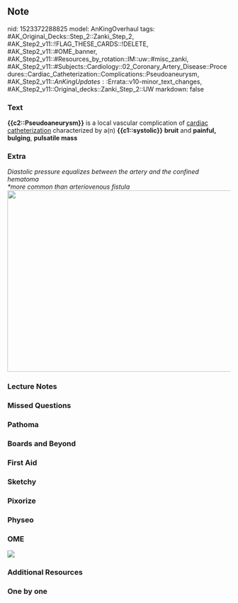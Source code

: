 ## Note
nid: 1523372288825
model: AnKingOverhaul
tags: #AK_Original_Decks::Step_2::Zanki_Step_2, #AK_Step2_v11::!FLAG_THESE_CARDS::!DELETE, #AK_Step2_v11::#OME_banner, #AK_Step2_v11::#Resources_by_rotation::IM::uw::#misc_zanki, #AK_Step2_v11::#Subjects::Cardiology::02_Coronary_Artery_Disease::Procedures::Cardiac_Catheterization::Complications::Pseudoaneurysm, #AK_Step2_v11::$AnKingUpdates::$Errata::v10-minor_text_changes, #AK_Step2_v11::Original_decks::Zanki_Step_2::UW
markdown: false

### Text
<b>{{c2::Pseudoaneurysm}}</b> is a local vascular complication of
<u>cardiac catheterization</u> characterized by a(n)
<b>{{c1::systolic}}</b> <b>bruit</b> and <b>painful,</b>
<b>bulging</b>, <b>pulsatile mass</b>

### Extra
<div>
  <i>Diastolic pressure equalizes between the artery and the
  confined hematoma</i>
</div>
<div>
  <i>*more common than arteriovenous fistula</i>
</div><img src="dang%20(4)_1606536512074.png" class="" style=
"height: 409px; width: 520px;">

### Lecture Notes


### Missed Questions


### Pathoma


### Boards and Beyond


### First Aid


### Sketchy


### Pixorize


### Physeo


### OME
<div class="ome-widget">
  <a href="https://onlinemeded.org?ref=anki"><img src=
  "_OME_AnkiFlashcards_General_4.png"></a>
</div>

### Additional Resources


### One by one

